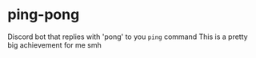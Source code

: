 # ping-pong

Discord bot that replies with 'pong' to you `ping` command
This is a pretty big achievement for me smh
